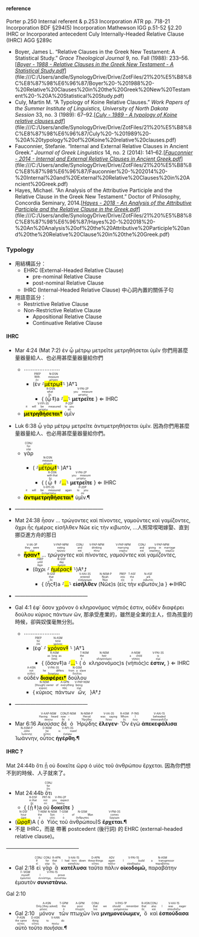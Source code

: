 #### reference
Porter p.250 Internal referent & p.253 Incorporation
ATR pp. 718-21 Incorporation
BDF §294(5) Incorporation
Mathewson IGG p.51-52 §2.20 IHRC or Incorporated antecedent
Culy Internally-Headed Relative Clause (IHRC)
AGG §289c


-   Boyer, James L. “Relative Clauses in the Greek New Testament: A Statistical Study.” _Grace Theological Journal_ 9, no. Fall (1988): 233–56.[[*Boyer - 1988 - Relative Clauses in the Greek New Testament - A Statistical Study.pdf*](zotero://select/items/_IXTP4RH9)](file:///C:/Users/andle/SynologyDrive/Drive/ZotFiles/21%20%E5%B8%8C%E8%87%98%E6%96%87/Boyer%20-%201988%20-%20Relative%20Clauses%20in%20the%20Greek%20New%20Testament%20-%20A%20Statistical%20Study.pdf)
-   Culy, Martin M. “A Typology of Koine Relative Clauses.” _Work Papers of the Summer Institute of Linguistics, University of North Dakota Session_ 33, no. 3 (1989): 67–92.[[*Culy - 1989 - A typology of Koine relative clauses.pdf*](zotero://select/items/_ED5BKKSA)](file:///C:/Users/andle/SynologyDrive/Drive/ZotFiles/21%20%E5%B8%8C%E8%87%98%E6%96%87/Culy%20-%201989%20-%20A%20typology%20of%20Koine%20relative%20clauses.pdf)
-   Fauconnier, Stefanie. “Internal and External Relative Clauses in Ancient Greek.” _Journal of Greek Linguistics_ 14, no. 2 (2014): 141–62.[[*Fauconnier - 2014 - Internal and External Relative Clauses in Ancient Greek.pdf*](zotero://select/items/_I3I3RE8A)](file:///C:/Users/andle/SynologyDrive/Drive/ZotFiles/21%20%E5%B8%8C%E8%87%98%E6%96%87/Fauconnier%20-%202014%20-%20Internal%20and%20External%20Relative%20Clauses%20in%20Ancient%20Greek.pdf)
-   Hayes, Michael. “An Analysis of the Attributive Participle and the Relative Clause in the Greek New Testament.” Doctor of Philosophy, Concordia Seminary, 2014.[[*Hayes - 2018 - An Analysis of the Attributive Participle and the Relative Clause in the Greek.pdf*](zotero://select/items/_H4TEVN5J)](file:///C:/Users/andle/SynologyDrive/Drive/ZotFiles/21%20%E5%B8%8C%E8%87%98%E6%96%87/Hayes%20-%202018%20-%20An%20Analysis%20of%20the%20Attributive%20Participle%20and%20the%20Relative%20Clause%20in%20the%20Greek.pdf)

### Typology
- 用結構區分：
	- EHRC (External-Headed Relative Clause)
		- pre-nominal Relative Clause
		- post-nominal Relative Clause
	- IHRC (Internal-Headed Relative Clause) 中心詞內置的關係子句
- 用語意區分：
	- Restrictive Relative Clause
	- Non-Restrictive Relative Clause
		- Appositional Relative Clause
		- Continuative  Relative Clause
#### IHRC
- Mar 4:24 (Mat 7:2) ἐν ᾧ μέτρῳ μετρεῖτε μετρηθήσεται ὑμῖν 你們用甚麼量器量給人、也必用甚麼量器量給你們
	- ⋯⋯⋯⋯⋯⋯⋯
		- (<RUBY><ruby><ruby>ἐν<rt>ἐν</rt></ruby><rt>With</rt></ruby><rt>PREP</rt></RUBY> ⸉<RUBY><ruby><ruby><mark>μέτρῳ‡</mark><rt>μέτρον</rt></ruby><rt>measure</rt></ruby><rt>N-DSN</rt></RUBY>⸊ )A†⮧ 
			- { (<RUBY><ruby><ruby>ᾧ‡<rt>ὅς</rt></ruby><rt>what</rt></ruby><rt>R-DSN</rt></RUBY>)a ⸉<mark>...</mark>⸊ <RUBY><ruby><ruby><strong>μετρεῖτε</strong><rt>μετρέω</rt></ruby><rt>you measure</rt></ruby><rt>V-PAI-2P</rt></RUBY> } ⇐ IHRC
	- <RUBY><ruby><ruby><mark><strong>μετρηθήσεται†</strong></mark><rt>μετρέω</rt></ruby><rt>it will be measured</rt></ruby><rt>V-FPI-3S</rt></RUBY> <RUBY><ruby><ruby>ὑμῖν<rt>σύ</rt></ruby><rt>to you</rt></ruby><rt>P-2DP</rt></RUBY> 
- Luk 6:38 ᾧ γὰρ μέτρῳ μετρεῖτε ἀντιμετρηθήσεται ὑμῖν. 因為你們用甚麼量器量給人、也必用甚麼量器量給你們。
	- <RUBY><ruby><ruby>γὰρ<rt>γάρ</rt></ruby><rt>for</rt></ruby><rt>CONJ</rt></RUBY>
		- ( ⸉<RUBY><ruby><ruby><mark>μέτρῳ‡</mark><rt>μέτρον</rt></ruby><rt>measure</rt></ruby><rt>N-DSN</rt></RUBY>⸊ )A†⮧
			- { (<RUBY><ruby><ruby>ᾧ‡<rt>ὅς</rt></ruby><rt>with that</rt></ruby><rt>R-DSN</rt></RUBY>  ⸉<mark>...</mark>⸊ <RUBY><ruby><ruby><strong>μετρεῖτε</strong><rt>μετρέω</rt></ruby><rt>you measure</rt></ruby><rt>V-PAI-2P</rt></RUBY> } ⇐ IHRC
	- <RUBY><ruby><ruby><mark><strong>ἀντιμετρηθήσεται†</strong></mark><rt>ἀντιμετρέω</rt></ruby><rt>it will be measured again</rt></ruby><rt>V-FPI-3S</rt></RUBY> <RUBY><ruby><ruby>ὑμῖν.¶<rt>σύ</rt></ruby><rt>to you</rt></ruby><rt>P-2DP</rt></RUBY>
- —————————————————
- Mat 24:38 ἦσαν ... τρώγοντες καὶ πίνοντες, γαμοῦντες καὶ γαμίζοντες, ἄχρι ἧς ἡμέρας εἰσῆλθεν Νῶε εἰς τὴν κιβωτόν, ...人照常喫喝嫁娶、直到挪亞進方舟的那日
	- <RUBY><ruby><ruby><mark><strong>ἦσαν†</strong></mark><rt>εἰμί</rt></ruby><rt>they were</rt></ruby><rt>V-IAI-3P</rt></RUBY> ... <RUBY><ruby><ruby><em>τρώγοντες</em><rt>τρώγω</rt></ruby><rt>eating</rt></ruby><rt>V-PAP-NPM</rt></RUBY> <RUBY><ruby><ruby>καὶ<rt>καί</rt></ruby><rt>and</rt></ruby><rt>CONJ</rt></RUBY> <RUBY><ruby><ruby><em>πίνοντες,</em><rt>πίνω</rt></ruby><rt>drinking</rt></ruby><rt>V-PAP-NPM</rt></RUBY> <RUBY><ruby><ruby><em>γαμοῦντες</em><rt>γαμέω</rt></ruby><rt>marrying</rt></ruby><rt>V-PAP-NPM</rt></RUBY> <RUBY><ruby><ruby>καὶ<rt>καί</rt></ruby><rt>and</rt></ruby><rt>CONJ</rt></RUBY> <RUBY><ruby><ruby><em>γαμίζοντες,</em><rt>γαμίσκω, γαμίζω</rt></ruby><rt>giving in marriage</rt></ruby><rt>V-PAP-NPM</rt></RUBY> 
		- (<RUBY><ruby><ruby>ἄχρι<rt>ἄχρι</rt></ruby><rt>until</rt></ruby><rt>PREP</rt></RUBY> ⸉ <RUBY><ruby><ruby><mark>ἡμέρας‡</mark><rt>ἡμέρα</rt></ruby><rt>day</rt></ruby><rt>N-GSF</rt></RUBY> ⸊)A†⮥
			- { (<RUBY><ruby><ruby>ἧς‡<rt>ὅς</rt></ruby><rt>that</rt></ruby><rt>R-GSF</rt></RUBY>)a ⸉<mark>...</mark>⸊ <RUBY><ruby><ruby><strong>εἰσῆλθεν</strong><rt>εἰσέρχομαι</rt></ruby><rt>entered</rt></ruby><rt>V-AAI-3S</rt></RUBY> (<RUBY><ruby><ruby>Νῶε<rt>Νῶε</rt></ruby><rt>Noah</rt></ruby><rt>N-NSM-P</rt></RUBY>)s (<RUBY><ruby><ruby>εἰς<rt>εἰς</rt></ruby><rt>into</rt></ruby><rt>PREP</rt></RUBY> <RUBY><ruby><ruby>τὴν<rt>ὁ</rt></ruby><rt>the</rt></ruby><rt>T-ASF</rt></RUBY> <RUBY><ruby><ruby>κιβωτόν,<rt>κιβωτός</rt></ruby><rt>ark</rt></ruby><rt>N-ASF</rt></RUBY>)a } ⇐IHRC
- ——————————————
- Gal 4:1 ἐφ᾽ ὅσον χρόνον ὁ κληρονόμος νήπιός ἐστιν, οὐδὲν διαφέρει δούλου κύριος πάντων ὤν, 那承受產業的，雖然是全業的主人，但為孩童的時候，卻與奴僕毫無分別。

	- ⋯⋯⋯⋯⋯⋯⋯
		- (<RUBY><ruby><ruby>ἐφ᾽<rt>ἐπί</rt></ruby><rt>for</rt></ruby><rt>PREP</rt></RUBY> ⸉ <RUBY><ruby><ruby><mark>χρόνον‡</mark><rt>χρόνος</rt></ruby><rt>time</rt></ruby><rt>N-ASM</rt></RUBY> ⸊ )A†⮧
			- { (<RUBY><ruby><ruby>ὅσον‡<rt>ὅσος</rt></ruby><rt>as long as</rt></ruby><rt>K-ASM</rt></RUBY>)a ⸉<mark>...</mark>⸊ (<RUBY><ruby><ruby>ὁ<rt>ὁ</rt></ruby><rt>the</rt></ruby><rt>T-NSM</rt></RUBY> <RUBY><ruby><ruby>κληρονόμος<rt>κληρονόμος</rt></ruby><rt>heir</rt></ruby><rt>N-NSM</rt></RUBY>)s (<RUBY><ruby><ruby>νήπιός<rt>νήπιος</rt></ruby><rt>a child</rt></ruby><rt>A-NSM</rt></RUBY>)c <RUBY><ruby><ruby><strong>ἐστιν,</strong><rt>εἰμί</rt></ruby><rt>is</rt></ruby><rt>V-PAI-3S</rt></RUBY> } ⇐ IHRC
	- <RUBY><ruby><ruby>οὐδὲν<rt>οὐδείς</rt></ruby><rt>not</rt></ruby><rt>A-ASN</rt></RUBY> <RUBY><ruby><ruby><mark><strong>διαφέρει†</strong></mark><rt>διαφέρω</rt></ruby><rt>he differs</rt></ruby><rt>V-PAI-3S</rt></RUBY> <RUBY><ruby><ruby>δούλου<rt>δοῦλος</rt></ruby><rt>from a slave</rt></ruby><rt>N-GSM</rt></RUBY> 
		- {<RUBY><ruby><ruby>κύριος<rt>κύριος</rt></ruby><rt>[though] owner</rt></ruby><rt>N-NSM</rt></RUBY> <RUBY><ruby><ruby>πάντων<rt>πᾶς</rt></ruby><rt>of everything</rt></ruby><rt>A-GPN</rt></RUBY> <RUBY><ruby><ruby><em>ὤν,</em><rt>εἰμί</rt></ruby><rt>being</rt></ruby><rt>V-PAP-NSM</rt></RUBY> }A†⮥
- ——————————————
- <rt>Mar 6:16</rt> <RUBY><ruby><ruby><em>Ἀκούσας</em><rt>ἀκούω</rt></ruby><rt>Having heard</rt></ruby><rt>V-AAP-NSM</rt></RUBY> <RUBY><ruby><ruby>δὲ<rt>δέ</rt></ruby><rt>now</rt></ruby><rt>CONJ</rt></RUBY> <RUBY><ruby><ruby>ὁ<rt>ὁ</rt></ruby><rt>-</rt></ruby><rt>T-NSM</rt></RUBY> <RUBY><ruby><ruby>Ἡρῴδης<rt>Ἡρώδης</rt></ruby><rt>Herod</rt></ruby><rt>N-NSM-P</rt></RUBY> <RUBY><ruby><ruby><strong>ἔλεγεν·</strong><rt>λέγω</rt></ruby><rt>was saying</rt></ruby><rt>V-IAI-3S</rt></RUBY> <RUBY><ruby><ruby>Ὃν<rt>ὅς</rt></ruby><rt>Whom</rt></ruby><rt>R-ASM</rt></RUBY> <RUBY><ruby><ruby>ἐγὼ<rt>ἐγώ</rt></ruby><rt>I</rt></ruby><rt>P-1NS</rt></RUBY> <RUBY><ruby><ruby><strong>ἀπεκεφάλισα</strong><rt>ἀποκεφαλίζω</rt></ruby><rt>beheaded</rt></ruby><rt>V-AAI-1S</rt></RUBY> <RUBY><ruby><ruby>Ἰωάννην,<rt>Ἰωάννης</rt></ruby><rt>John</rt></ruby><rt>N-ASM-P</rt></RUBY> <RUBY><ruby><ruby>οὗτος<rt>οὗτος</rt></ruby><rt>he</rt></ruby><rt>D-NSM</rt></RUBY> <RUBY><ruby><ruby><strong>ἠγέρθη.¶</strong><rt>ἐγείρω</rt></ruby><rt>is risen!</rt></ruby><rt>V-API-3S</rt></RUBY>
#### IHRC ?
Mat 24:44b ὅτι ᾗ οὐ δοκεῖτε ὥρᾳ ὁ υἱὸς τοῦ ἀνθρώπου ἔρχεται. 因為你們想不到的時候、人子就來了。
- <rt>Mat 24:44b</rt>   <RUBY><ruby><ruby>ὅτι<rt>ὅτι</rt></ruby><rt>for</rt></ruby><rt>CONJ</rt></RUBY> 
	- { (<RUBY><ruby><ruby>ᾗ‡<rt>ὅς</rt></ruby><rt>in that</rt></ruby><rt>R-DSF</rt></RUBY>)a <RUBY><ruby><ruby>οὐ<rt>οὐ</rt></ruby><rt>not</rt></ruby><rt>PRT-N</rt></RUBY> <RUBY><ruby><ruby><strong>δοκεῖτε</strong><rt>δοκέω</rt></ruby><rt>you expect</rt></ruby><rt>V-PAI-2P</rt></RUBY> }
- (<RUBY><ruby><ruby><mark>ὥρᾳ‡</mark><rt>ὥρα</rt></ruby><rt>hour</rt></ruby><rt>N-DSF</rt></RUBY>)A (<RUBY><ruby><ruby>ὁ<rt>ὁ</rt></ruby><rt>the</rt></ruby><rt>T-NSM</rt></RUBY> <RUBY><ruby><ruby>Υἱὸς<rt>υἱός</rt></ruby><rt>Son</rt></ruby><rt>N-NSM</rt></RUBY> <RUBY><ruby><ruby>τοῦ<rt>ὁ</rt></ruby><rt>-</rt></ruby><rt>T-GSM</rt></RUBY> <RUBY><ruby><ruby>ἀνθρώπου<rt>ἄνθρωπος</rt></ruby><rt>of Man</rt></ruby><rt>N-GSM</rt></RUBY>)S <RUBY><ruby><ruby><strong>ἔρχεται.¶</strong><rt>ἔρχομαι</rt></ruby><rt>comes</rt></ruby><rt>V-PNI-3S</rt></RUBY>
- 不是 IHRC，而是 帶著 postcedent (後行詞) 的 EHRC (external-headed relative clause)。

——————————————
- <rt>Gal 2:18</rt> <RUBY><ruby><ruby>εἰ<rt>εἰ</rt></ruby><rt>If</rt></ruby><rt>CONJ</rt></RUBY> <RUBY><ruby><ruby>γὰρ<rt>γάρ</rt></ruby><rt>for</rt></ruby><rt>CONJ</rt></RUBY> <RUBY><ruby><ruby>ἃ<rt>ὅς</rt></ruby><rt>that</rt></ruby><rt>R-APN</rt></RUBY> <RUBY><ruby><ruby><strong>κατέλυσα</strong><rt>καταλύω</rt></ruby><rt>I had torn down</rt></ruby><rt>V-AAI-1S</rt></RUBY> <RUBY><ruby><ruby>ταῦτα<rt>οὗτος</rt></ruby><rt>these things</rt></ruby><rt>D-APN</rt></RUBY> <RUBY><ruby><ruby>πάλιν<rt>πάλιν</rt></ruby><rt>again</rt></ruby><rt>ADV</rt></RUBY> <RUBY><ruby><ruby><strong>οἰκοδομῶ,</strong><rt>οἰκοδομέω</rt></ruby><rt>I build</rt></ruby><rt>V-PAI-1S</rt></RUBY> <RUBY><ruby><ruby>παραβάτην<rt>παραβάτης</rt></ruby><rt>a transgressor</rt></ruby><rt>N-ASM</rt></RUBY> <RUBY><ruby><ruby>ἐμαυτὸν<rt>ἐμαυτοῦ</rt></ruby><rt>myself</rt></ruby><rt>F-1ASM</rt></RUBY> <RUBY><ruby><ruby><strong>συνιστάνω.</strong><rt>συνίστημι, συνιστάω</rt></ruby><rt>I prove</rt></ruby><rt>V-PAI-1S</rt></RUBY> 

Gal 2:10
- <rt>Gal 2:10</rt> <RUBY><ruby><ruby>μόνον<rt>μόνος</rt></ruby><rt>Only [they asked]</rt></ruby><rt>A-ASN</rt></RUBY> <RUBY><ruby><ruby>τῶν<rt>ὁ</rt></ruby><rt>the</rt></ruby><rt>T-GPM</rt></RUBY> <RUBY><ruby><ruby>πτωχῶν<rt>πτωχός</rt></ruby><rt>poor</rt></ruby><rt>A-GPM</rt></RUBY> <RUBY><ruby><ruby>ἵνα<rt>ἵνα</rt></ruby><rt>that</rt></ruby><rt>CONJ</rt></RUBY> <RUBY><ruby><ruby><strong>μνημονεύωμεν,</strong><rt>μνημονεύω</rt></ruby><rt>we should remember</rt></ruby><rt>V-PAS-1P</rt></RUBY> <RUBY><ruby><ruby>ὃ<rt>ὅς</rt></ruby><rt>that</rt></ruby><rt>R-ASN</rt></RUBY> <RUBY><ruby><ruby>καὶ<rt>καί</rt></ruby><rt>also</rt></ruby><rt>CONJ</rt></RUBY> <RUBY><ruby><ruby><strong>ἐσπούδασα</strong><rt>σπουδάζω</rt></ruby><rt>I was eager</rt></ruby><rt>V-AAI-1S</rt></RUBY> <RUBY><ruby><ruby>αὐτὸ<rt>αὐτός</rt></ruby><rt>the same</rt></ruby><rt>P-ASN</rt></RUBY> <RUBY><ruby><ruby>τοῦτο<rt>οὗτος</rt></ruby><rt>thing</rt></ruby><rt>D-ASN</rt></RUBY> <RUBY><ruby><ruby><em>ποιῆσαι.¶</em><rt>ποιέω</rt></ruby><rt>to do</rt></ruby><rt>V-AAN</rt></RUBY></br></br></br> 